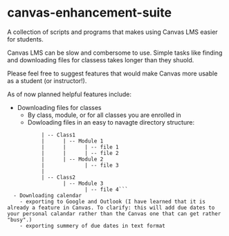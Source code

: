 # canvas-enhancement-suite
A collection of scripts and programs that makes using Canvas LMS easier for students.

Canvas LMS can be slow and combersome to use. Simple tasks like finding and downloading files for classess takes longer than they shuold.

Please feel free to suggest features that would make Canvas more usable as a student (or instructor!).

As of now planned helpful features include:
  - Downloading files for classes
    - By class, module, or for all classes you are enrolled in
    - Dowloading files in an easy to navagte directory structure:
```    User --|
           | -- Class1 
           |      | -- Module 1
           |      |      | -- file 1
           |      |      | -- file 2
           |      | -- Module 2
           |             | -- file 3
           |              
           | -- Class2
                  | -- Module 3
                         | -- file 4```
  - Downloading calendar
    - exporting to Google and Outlook (I have learned that it is already a feature in Canvas. To clarify: this will add due dates to your personal calandar rather than the Canvas one that can get rather "busy".)
    - exporting summery of due dates in text format
